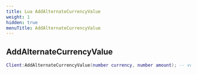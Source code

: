 ```yaml
---
title: Lua AddAlternateCurrencyValue
weight: 1
hidden: true
menuTitle: AddAlternateCurrencyValue
---
```

## AddAlternateCurrencyValue
```lua
Client:AddAlternateCurrencyValue(number currency, number amount); -- void
```